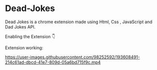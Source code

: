 # Dead-Jokes
Dead Jokes is a chrome extension made using Html,  Css , JavaScript and Dad Jokes API.

Enabling the Extension 👇️






Extension working:




https://user-images.githubusercontent.com/98252592/193608491-214c61ad-dbcd-41e7-809d-05a6bd715f9c.mp4

